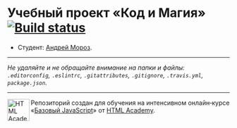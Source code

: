 # Учебный проект «Код и Магия» [![Build status][travis-image]][travis-url]

* Студент: [Андрей Мороз](https://up.htmlacademy.ru/javascript/9/user/398587).

---

_Не удаляйте и не обращайте внимание на папки и файлы:_<br>
_`.editorconfig`, `.eslintrc`, `.gitattributes`, `.gitignore`, `.travis.yml`, `package.json`._

---

<a href="https://htmlacademy.ru/intensive/javascript"><img align="left" width="50" height="50" title="HTML Academy" src="https://up.htmlacademy.ru/static/img/intensive/javascript/logo-for-github.svg"></a>

Репозиторий создан для обучения на интенсивном онлайн‑курсе «[Базовый JavaScript](https://htmlacademy.ru/intensive/javascript)» от [HTML Academy](https://htmlacademy.ru).

[travis-image]: https://travis-ci.org/htmlacademy-javascript/398587-code-and-magick.svg?branch=master
[travis-url]: https://travis-ci.org/htmlacademy-javascript/398587-code-and-magick
